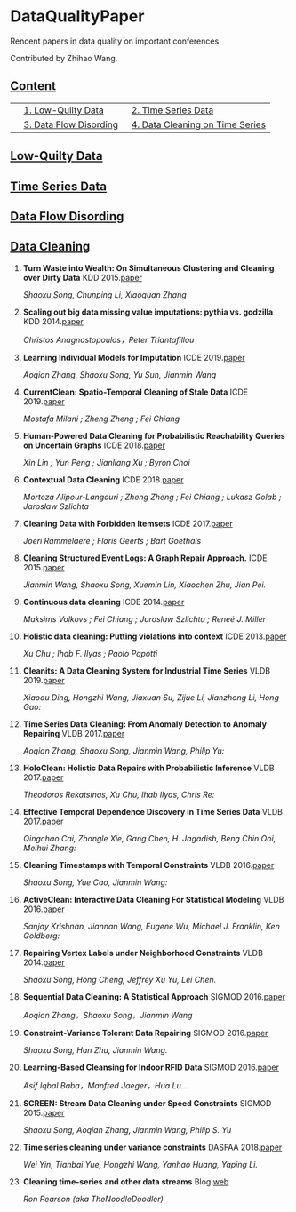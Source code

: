 # DataQualityPaper
Rencent papers in data quality on important conferences 

Contributed by Zhihao Wang.

## [Content](#content)

<table>
<!-- <tr><td colspan="2"><a href="#survey-papers">1. Survey</a></td></tr> 
<tr><td colspan="2"><a href="#models">2. Models</a></td></tr> -->
<tr>
    <td>&emsp;<a href="#low-quilty-data">1.  Low-Quilty Data</a></td>
    <td>&ensp;<a href="#time-series-data">2.  Time Series Data</a></td>
</tr>
<tr>
    <td>&emsp;<a href="#data-flow-disording">3.  Data Flow Disording</a></td>
    <td>&ensp;<a href="#data-cleaning">4.  Data Cleaning on Time Series</a></td>
</tr>
</table>

## [Low-Quilty Data](#content)

    
## [Time Series Data](#content)


    
## [Data Flow Disording](#content)

    
## [Data Cleaning](#content)

1. **Turn Waste into Wealth: On Simultaneous Clustering and Cleaning over Dirty Data**  KDD 2015.[paper](https://dl.acm.org/citation.cfm?id=2783317)

    *Shaoxu Song, Chunping Li, Xiaoquan Zhang*   
    
1. **Scaling out big data missing value imputations: pythia vs. godzilla**  KDD 2014.[paper](https://dl.acm.org/citation.cfm?id=2623615)

    *Christos Anagnostopoulos，Peter Triantafillou*   
      
1. **Learning Individual Models for Imputation** ICDE 2019.[paper](http://ieeexplore-ieee-org-s.ivpn.hit.edu.cn/stamp/stamp.jsp?tp=&arnumber=8731351)

    *Aoqian Zhang, Shaoxu Song, Yu Sun, Jianmin Wang*
        
1. **CurrentClean: Spatio-Temporal Cleaning of Stale Data** ICDE 2019.[paper](http://ieeexplore-ieee-org-s.ivpn.hit.edu.cn/stamp/stamp.jsp?tp=&arnumber=8731522)

    *Mostafa Milani ; Zheng Zheng ; Fei Chiang*
    
1. **Human-Powered Data Cleaning for Probabilistic Reachability Queries on Uncertain Graphs** ICDE 2018.[paper](https://ieeexplore.ieee.org/stamp/stamp.jsp?tp=&arnumber=8509456)

    *Xin Lin ; Yun Peng ; Jianliang Xu ; Byron Choi*
    
1. **Contextual Data Cleaning** ICDE 2018.[paper](https://ieeexplore.ieee.org/stamp/stamp.jsp?tp=&arnumber=8402013)

    *Morteza Alipour-Langouri ; Zheng Zheng ; Fei Chiang ; Lukasz Golab ; Jaroslaw Szlichta*
    
1. **Cleaning Data with Forbidden Itemsets** ICDE 2017.[paper](http://ieeexplore-ieee-org-s.ivpn.hit.edu.cn/stamp/stamp.jsp?tp=&arnumber=7930034)

    *Joeri Rammelaere ; Floris Geerts ; Bart Goethals*
    
1. **Cleaning Structured Event Logs: A Graph Repair Approach.** ICDE 2015.[paper](http://ise.thss.tsinghua.edu.cn/sxsong/doc/15icde.pdf)

    *Jianmin Wang, Shaoxu Song, Xuemin Lin, Xiaochen Zhu, Jian Pei.*
    
1. **Continuous data cleaning** ICDE 2014.[paper](https://ieeexplore.ieee.org/stamp/stamp.jsp?tp=&arnumber=6816655)

    *Maksims Volkovs ; Fei Chiang ; Jaroslaw Szlichta ; Reneé J. Miller*
    
1. **Holistic data cleaning: Putting violations into context** ICDE 2013.[paper](https://ieeexplore.ieee.org/stamp/stamp.jsp?tp=&arnumber=6544847)

    *Xu Chu ; Ihab F. Ilyas ; Paolo Papotti*
    
1. **Cleanits: A Data Cleaning System for Industrial Time Series** VLDB 2019.[paper](http://www.vldb.org/pvldb/vol12/p1786-ding.pdf)

    *Xiaoou Ding, Hongzhi Wang, Jiaxuan Su, Zijue Li, Jianzhong Li, Hong Gao:*
    
1. **Time Series Data Cleaning: From Anomaly Detection to Anomaly Repairing** VLDB 2017.[paper](http://www.vldb.org/pvldb/vol10/p1046-song.pdf)

    *Aoqian Zhang, Shaoxu Song, Jianmin Wang, Philip Yu:*
    
 1. **HoloClean: Holistic Data Repairs with Probabilistic Inference** VLDB 2017.[paper](http://www.vldb.org/pvldb/vol10/p1190-rekatsinas.pdf)

    *Theodoros Rekatsinas, Xu Chu, Ihab Ilyas, Chris Re:*   
    
1. **Effective Temporal Dependence Discovery in Time Series Data** VLDB 2017.[paper](http://www.vldb.org/pvldb/vol11/p893-cai.pdf)

    *Qingchao Cai, Zhongle Xie, Gang Chen, H. Jagadish, Beng Chin Ooi, Meihui Zhang:*   

1. **Cleaning Timestamps with Temporal Constraints**  VLDB 2016.[paper](http://www.vldb.org/pvldb/vol9/p708-song.pdf)

    *Shaoxu Song, Yue Cao, Jianmin Wang:*   
    
 1. **ActiveClean: Interactive Data Cleaning For Statistical Modeling**  VLDB 2016.[paper](http://www.vldb.org/pvldb/vol9/p948-krishnan.pdf)

    *Sanjay Krishnan, Jiannan Wang, Eugene Wu, Michael J. Franklin, Ken Goldberg:*   
    
1. **Repairing Vertex Labels under Neighborhood Constraints**  VLDB 2014.[paper](http://ise.thss.tsinghua.edu.cn/sxsong/doc/14vldb-graph.pdf)

    *Shaoxu Song, Hong Cheng, Jeffrey Xu Yu, Lei Chen.*   

1. **Sequential Data Cleaning: A Statistical Approach**  SIGMOD 2016.[paper](http://ise.thss.tsinghua.edu.cn/sxsong/doc/16sigmod-sequential.pdf)

    *Aoqian Zhang，Shaoxu Song，Jianmin Wang*   
    
1. **Constraint-Variance Tolerant Data Repairing**  SIGMOD 2016.[paper](http://ise.thss.tsinghua.edu.cn/sxsong/doc/16sigmod-constraint.pdf)

    *Shaoxu Song, Han Zhu, Jianmin Wang.*   
    
1. **Learning-Based Cleansing for Indoor RFID Data**  SIGMOD 2016.[paper](https://www.researchgate.net/profile/Asif_Baba2/publication/301778320_Learning-Based_Cleansing_for_Indoor_RFID_Data/links/5781de0408ae01f736e6cc62/Learning-Based-Cleansing-for-Indoor-RFID-Data.pdf)

    *Asif Iqbal Baba，Manfred Jaeger，Hua Lu...*   
    
1. **SCREEN: Stream Data Cleaning under Speed Constraints**  SIGMOD 2015.[paper](https://www.semanticscholar.org/paper/SCREEN%3A-Stream-Data-Cleaning-under-Speed-Song-Zhang/ec4b1bee27c0294d1819bd9186ed09e8df960aa1)

    *Shaoxu Song, Aoqian Zhang, Jianmin Wang, Philip S. Yu*   

1. **Time series cleaning under variance constraints**  DASFAA 2018.[paper](http://link-springer-com-s.ivpn.hit.edu.cn/content/pdf/10.1007%2F978-3-319-91455-8.pdf)

    *Wei Yin, Tianbai Yue, Hongzhi Wang, Yanhao Huang, Yaping Li.*   
    
1. **Cleaning time-series and other data streams**  Blog.[web](http://exploringdatablog.blogspot.com/2011/11/cleaning-time-series-and-other-data.html)

    *Ron Pearson (aka TheNoodleDoodler)*   
